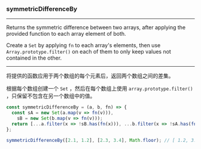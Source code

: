 ### symmetricDifferenceBy

------------

Returns the symmetric difference between two arrays, after applying the provided function to each array element of both.

Create a `Set` by applying `fn` to each array's elements, then use `Array.prototype.filter()` on each of them to only keep values not contained in the other.

------------

将提供的函数应用于两个数组的每个元素后，返回两个数组之间的差集。

根据每个数组创建一个 `Set` ，然后在每个数组上使用 `array.prototype.filter()` ，只保留不包含在另一个数组中的值。

```js
const symmetricDifferenceBy = (a, b, fn) => {
  const sA = new Set(a.map(v => fn(v))),
    sB = new Set(b.map(v => fn(v)));
  return [...a.filter(x => !sB.has(fn(x))), ...b.filter(x => !sA.has(fn(x)))];
};
```

```js
symmetricDifferenceBy([2.1, 1.2], [2.3, 3.4], Math.floor); // [ 1.2, 3.4 ]
```
